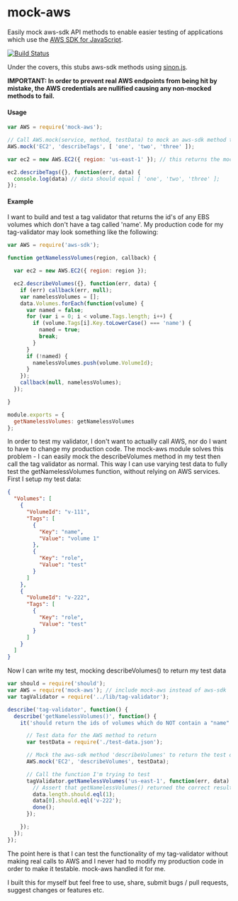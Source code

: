 # mock-aws
Easily mock aws-sdk API methods to enable easier testing of applications which use the [AWS SDK for JavaScript](http://www.npmjs.com/package/aws-sdk).

[![Build Status](https://travis-ci.org/antonosmond/mock-aws.svg?branch=master)](https://travis-ci.org/antonosmond/mock-aws)

Under the covers, this stubs aws-sdk methods using [sinon.js](http://sinonjs.org/).

**IMPORTANT: In order to prevent real AWS endpoints from being hit by mistake, the AWS credentials are nullified causing any non-mocked methods to fail.**

#### Usage
```js
var AWS = require('mock-aws');

// Call AWS.mock(service, method, testData) to mock an aws-sdk method to return the data you specify
AWS.mock('EC2', 'describeTags', [ 'one', 'two', 'three' ]);

var ec2 = new AWS.EC2({ region: 'us-east-1' }); // this returns the mock EC2 client

ec2.describeTags({}, function(err, data) {
  console.log(data) // data should equal [ 'one', 'two', 'three' ];
});
```

#### Example
I want to build and test a tag validator that returns the id's of any EBS volumes which don't have a tag called 'name'.
My production code for my tag-validator may look something like the following:
```js
var AWS = require('aws-sdk');

function getNamelessVolumes(region, callback) {

  var ec2 = new AWS.EC2({ region: region });

  ec2.describeVolumes({}, function(err, data) {
    if (err) callback(err, null);
    var namelessVolumes = [];
    data.Volumes.forEach(function(volume) {
      var named = false;
      for (var i = 0; i < volume.Tags.length; i++) {
        if (volume.Tags[i].Key.toLowerCase() === 'name') {
          named = true;
          break;
        }
      }
      if (!named) {
        namelessVolumes.push(volume.VolumeId);
      }
    });
    callback(null, namelessVolumes);
  });

}

module.exports = {
  getNamelessVolumes: getNamelessVolumes
};
```
In order to test my validator, I don't want to actually call AWS, nor do I want to have to change my production code.
The mock-aws module solves this problem - I can easily mock the describeVolumes method in my test then call the tag validator as normal.
This way I can use varying test data to fully test the getNamelessVolumes function, without relying on AWS services.
First I setup my test data:
```json
{
  "Volumes": [
    {
      "VolumeId": "v-111",
      "Tags": [
        {
          "Key": "name",
          "Value": "volume 1"
        },
        {
          "Key": "role",
          "Value": "test"
        }
      ]
    },
    {
      "VolumeId": "v-222",
      "Tags": [
        {
          "Key": "role",
          "Value": "test"
        }
      ]
    }
  ]
}
```
Now I can write my test, mocking describeVolumes() to return my test data
```js
var should = require('should');
var AWS = require('mock-aws'); // include mock-aws instead of aws-sdk
var tagValidator = require('../lib/tag-validator');

describe('tag-validator', function() {
  describe('getNamelessVolumes()', function() {
    it('should return the ids of volumes which do NOT contain a "name" tag', function(done) {

      // Test data for the AWS method to return
      var testData = require('./test-data.json');

      // Mock the aws-sdk method 'describeVolumes' to return the test data
      AWS.mock('EC2', 'describeVolumes', testData);

      // Call the function I'm trying to test
      tagValidator.getNamelessVolumes('us-east-1', function(err, data) {
        // Assert that getNamelessVolumes() returned the correct results
        data.length.should.eql(1);
        data[0].should.eql('v-222');
        done();
      });

    });
  });
});
```
The point here is that I can test the functionality of my tag-validator without making real calls to AWS and I never had to modify my production code in order to make it testable. mock-aws handled it for me.

I built this for myself but feel free to use, share, submit bugs / pull requests, suggest changes or features etc.
